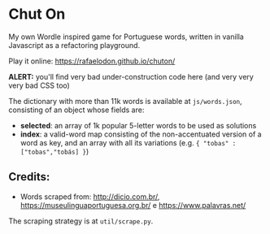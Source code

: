 # Chut On

My own Wordle inspired game for Portuguese words, written in vanilla Javascript as a refactoring playground.

Play it online: <https://rafaelodon.github.io/chuton/>

**ALERT:** you'll find very bad under-construction code here (and very very very bad CSS too)

The dictionary with more than 11k words is available at `js/words.json`, consisting of an object whose fields are:
- **selected**: an array of 1k popular 5-letter words to be used as solutions
- **index**: a valid-word map consisting of the non-accentuated version of a word as key, and an array with all its variations (e.g. `{ "tobas" : ["tobas","tobás] }`)

## Credits:
* Words scraped from: <http://dicio.com.br/>, <https://museulinguaportuguesa.org.br/> e <https://www.palavras.net/>

The scraping strategy is at `util/scrape.py`.
